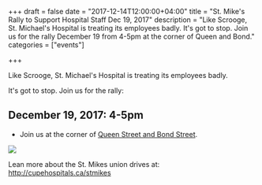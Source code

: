 +++
draft = false
date = "2017-12-14T12:00:00+04:00"
title = "St. Mike's Rally to Support Hospital Staff Dec 19, 2017"
description = "Like Scrooge, St. Michael's Hospital is treating its employees badly. It's got to stop. Join us for the rally December 19 from 4-5pm at the corner of Queen and Bond."
categories = ["events"]

+++

Like Scrooge, St. Michael's Hospital is treating its employees badly. 

It's got to stop. Join us for the rally:



## December 19, 2017: 4-5pm

- Join us at the corner of [Queen Street and Bond Street](https://encrypted.google.com/maps/place/Bond+St+%26+Queen+St+E,+Toronto,+ON/@43.6529167,-79.3791015,17z/data=!3m1!4b1!4m5!3m4!1s0x89d4cb33851419fd:0x1034f6391edf8eb4!8m2!3d43.6529167!4d-79.3769128?hl=en).

![](/img/events/rally.png)

Lean more about the St. Mikes union drives at: http://cupehospitals.ca/stmikes
